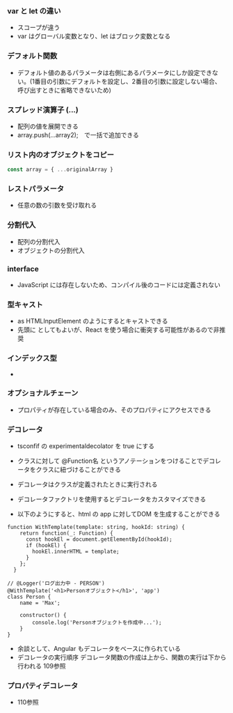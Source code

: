 ### var と let の違い
- スコープが違う
- var はグローバル変数となり、let はブロック変数となる

### デフォルト関数
- デフォルト値のあるパラメータは右側にあるパラメータにしか設定できない。(1番目の引数にデフォルトを設定し、2番目の引数に設定しない場合、呼び出すときに省略できないため)

### スプレッド演算子 (...)
- 配列の値を展開できる
- array.push(...array2);　で一括で追加できる

### リスト内のオブジェクトをコピー

``` javascript
const array = { ...originalArray }
```
### レストパラメータ
- 任意の数の引数を受け取れる

### 分割代入
- 配列の分割代入
- オブジェクトの分割代入

### interface
- JavaScript には存在しないため、コンパイル後のコードには定義されない

### 型キャスト
- as HTMLInputElement のようにするとキャストできる
- 先頭に <HTMLInputElement> としてもよいが、React を使う場合に衝突する可能性があるので非推奨

### インデックス型
- 
  
### オプショナルチェーン
- プロパティが存在している場合のみ、そのプロパティにアクセスできる

### デコレータ
  - tsconfif の experimentaldecolator を true にする
  - クラスに対して @Function名 というアノテーションをつけることでデコレータをクラスに紐づけることができる
  - デコレータはクラスが定義されたときに実行される
  
  - デコレータファクトリを使用するとデコレータをカスタマイズできる
  - 以下のようにすると、html の app に対してDOM を生成することができる

```
function WithTemplate(template: string, hookId: string) {
    return function(_: Function) {
      const hookEl = document.getElementById(hookId);
      if (hookEl) {
        hookEl.innerHTML = template;
      }
    };
  }
  
// @Logger('ログ出力中 - PERSON')
@WithTemplate('<h1>Personオブジェクト</h1>', 'app')
class Person {
    name = 'Max';

    constructor() {
        console.log('Personオブジェクトを作成中...');
    }
}
```

  - 余談として、Angular もデコレータをベースに作られている
  - デコレータの実行順序 デコレータ関数の作成は上から、関数の実行は下から行われる 109参照

### プロパティデコレータ
  - 110参照
